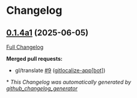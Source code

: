 # Changelog

## [0.1.4a1](https://github.com/OpenVoiceOS/ovos-skill-word-of-the-day/tree/0.1.4a1) (2025-06-05)

[Full Changelog](https://github.com/OpenVoiceOS/ovos-skill-word-of-the-day/compare/0.1.3...0.1.4a1)

**Merged pull requests:**

- gl/translate [\#9](https://github.com/OpenVoiceOS/ovos-skill-word-of-the-day/pull/9) ([gitlocalize-app[bot]](https://github.com/apps/gitlocalize-app))



\* *This Changelog was automatically generated by [github_changelog_generator](https://github.com/github-changelog-generator/github-changelog-generator)*
